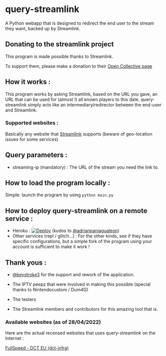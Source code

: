 # query-streamlink

A Python webapp that is designed to redirect the end user to the stream they want, backed up by Streamlink.

## Donating to the streamlink project

This program is made possible thanks to Streamlink.

To support them, please make a donation to their [Open Collective page](https://opencollective.com/streamlink)

## How it works :

This program works by asking Streamlink, based on the URL you gave, an URL that can be used for (almost !) all known players to this date. 
query-streamlink simply acts like an intermediary/redirector between the end-user and Streamlink.

### Supported websites :

Basically any website that [Streamlink](https://streamlink.github.io/plugin_matrix.html) supports (beware of geo-location issues for some services)

## Query parameters :

- streaming-ip (mandatory) : The URL of the stream you need the link to.

## How to load the program locally :

Simple: launch the program by using ```python main.py```

## How to deploy query-streamlink on a remote service :

- Heroku : [![Deploy](https://www.herokucdn.com/deploy/button.svg)](https://dashboard.heroku.com/new?template=https%3A%2F%2Fgithub.com%2FLaneSh4d0w%2Fquery-streamlink) (kudos to [@adrianpaniagualeon](https://github.com/adrianpaniagualeon))
- Other services (repl / glitch...) :
For the other kinds, see if they have specific configurations, but a simple fork of the program using your account is sufficient to make it work !

## Thank yous :

-  [@keystroke3](https://github.com/keystroke3) for the support and rework of the application.

- The IPTV peepz that were involved in making this possible (special thanks to Nintendocustom / Dum4G)

- The testers

- The Streamlink members and contributors for this amazing tool that is.

### Available websites (as of 28/04/2022)

Here are the actual recensed websites that uses query-streamlink on the Internet :

[FullSpeed - DCT EU (dct-infra)](http://free.fullspeed.tv/)
